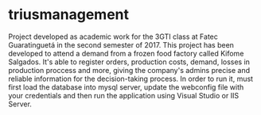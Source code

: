 # triusmanagement
Project developed as academic work for the 3GTI class at Fatec Guaratinguetá in the second semester of 2017.
This project has been developed to attend a demand from a frozen food factory called Kifome Salgados. It's able to register orders, production costs, demand, losses in production proccess and more, giving the company's admins precise and reliable information for the decision-taking process.
In order to run it, must first load the database into mysql server, update the webconfig file with your credentials and then run the application using Visual Studio or IIS Server.
